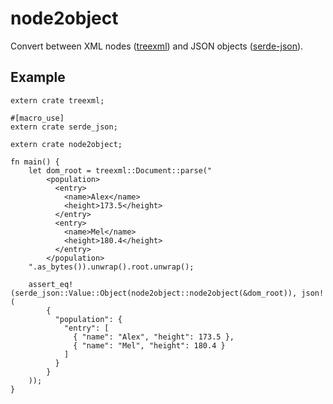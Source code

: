 # node2object
Convert between XML nodes ([treexml](https://github.com/rahulg/treexml-rs)) and JSON objects ([serde-json](https://github.com/serde-rs/json)).

## Example
```
extern crate treexml;

#[macro_use]
extern crate serde_json;

extern crate node2object;

fn main() {
    let dom_root = treexml::Document::parse("
        <population>
          <entry>
            <name>Alex</name>
            <height>173.5</height>
          </entry>
          <entry>
            <name>Mel</name>
            <height>180.4</height>
          </entry>
        </population>
    ".as_bytes()).unwrap().root.unwrap();
    
    assert_eq!(serde_json::Value::Object(node2object::node2object(&dom_root)), json!(
        {
          "population": {
            "entry": [
              { "name": "Alex", "height": 173.5 },
              { "name": "Mel", "height": 180.4 }
            ]
          }
        }
    )); 
}
```
